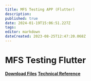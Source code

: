 ```yaml
---
title: MFS Testing APP (Flutter)
description: 
published: true
date: 2024-01-19T15:06:51.227Z
tags: 
editor: markdown
dateCreated: 2023-08-25T12:47:20.068Z
---
```


# MFS Testing Flutter


**[Download Files](/Apps/MFSTestingApp(Flutter)/DownloadFiles)**
**[Technical Reference](/Apps/MFSTestingApp(Flutter)/TechnicalReference)**



